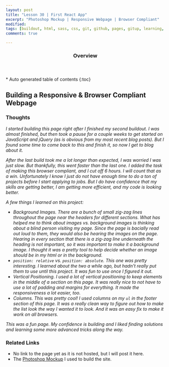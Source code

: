 ```yaml
---
layout: post
title: "Lesson 30 | First React App"
excerpt: "Photoshop Mockup | Responsive Webpage | Browser Compliant"
modified: 
tags: [buildout, html, sass, css, git, github, pages, gitup, learning, front end]
comments: true

---
```


<section id="table-of-contents" class="toc">
  <header>
    <h3>Overview</h3>
  </header>
<div id="drawer" markdown="1">
*  Auto generated table of contents
{:toc}
</div>
</section><!-- /#table-of-contents -->

## Building a Responsive & Browser Compliant Webpage

### Thoughts

*I started building this page right after I finished my second buildout. I was almost finished, but then took a pause for a couple weeks to get started on JavaScript and jQuery (as is obvious from my most recent blog posts). But I found some time to come back to this and finish it, so now I get to blog about it.*

*After the last build took me a lot longer than expected, I was worried I was just slow. But thankfully, this went faster than the last one. I added the task of making this browser compliant, and I cut off 6 hours. I will count that as a win. Unfortunately I know I just do not have enough time to do a ton of projects before I start applying to jobs. But I do have confidence that my skills are getting better, I am getting more efficient, and my code is looking better.*

*A few things I learned on this project:*

- *Background Images. There are a bunch of small zig-zag lines throughout the page near the headers for different sections. What has helped me to think about images vs. background images is thinking about a blind person visiting my page. Since the page is bacially read out loud to them, they would also be hearing the images on the page. Hearing in every section that there is a zig-zag line underneath the heading is not important, so it was important to make it a background image. I thought it was a pretty tool to help decide whether an image should be in my html or in the background.*
- *`position: relative` vs. `position: absolute`. This one was pretty interesting. I learned about the two a while ago, but hadn't really put them to use until this project. It was fun to use once I figured it out.*
- *Vertical Positioning. I used a lot of vertical positioning to keep elements in the middle of a section on this page. It was really nice to not have to use a lot of padding and margins for everything. It made the responsiveness a lot easier, too.*
- *Columns. This was pretty cool! I used columns on my `ul` in the footer section of this page. It was a really clean way to figure out how to make the list look the way I wanted it to look. And it was an easy fix to make it work on all browsers.*

*This was a fun page. My confidence is building and I liked finding solutions and learning some more advanced tricks along the way.*

### Related Links

- No link to the page yet as it is not hosted, but I will post it here.
- The [Photoshop Mockup](http://meredal.github.io/Photoshop/jewelry.psd) I used to build the site.